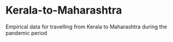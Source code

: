 # Kerala-to-Maharashtra
Empirical data for travelling from Kerala to Maharashtra during the pandemic period
